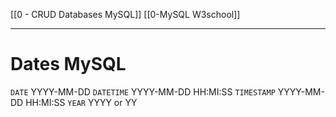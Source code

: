 [[0 - CRUD Databases MySQL]]
[[0-MySQL W3school]]


---
# Dates MySQL


`DATE` YYYY-MM-DD
`DATETIME` YYYY-MM-DD HH:MI:SS
`TIMESTAMP` YYYY-MM-DD HH:MI:SS
`YEAR` YYYY or YY



